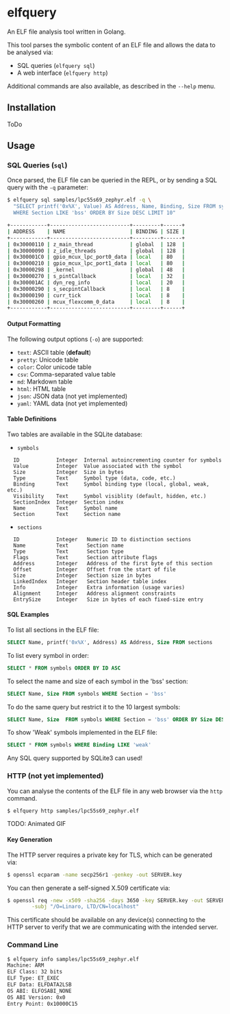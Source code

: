 # elfquery

An ELF file analysis tool written in Golang.

This tool parses the symbolic content of an ELF file and allows the data
to be analysed via:

- SQL queries (`elfquery sql`)
- A web interface (`elfquery http`)

Additional commands are also available, as described in the `--help` menu.

## Installation

ToDo

## Usage

### SQL Queries (`sql`)

Once parsed, the ELF file can be queried in the REPL, or by sending a SQL query
with the `-q` parameter:

```bash
$ elfquery sql samples/lpc55s69_zephyr.elf -q \
  "SELECT printf('0x%X', Value) AS Address, Name, Binding, Size FROM symbols \
  WHERE Section LIKE 'bss' ORDER BY Size DESC LIMIT 10"

+------------+--------------------------+---------+------+
| ADDRESS    | NAME                     | BINDING | SIZE |
+------------+--------------------------+---------+------+
| 0x30000110 | z_main_thread            | global  | 128  |
| 0x30000090 | z_idle_threads           | global  | 128  |
| 0x300001C0 | gpio_mcux_lpc_port0_data | local   | 80   |
| 0x30000210 | gpio_mcux_lpc_port1_data | local   | 80   |
| 0x30000298 | _kernel                  | global  | 48   |
| 0x30000270 | s_pintCallback           | local   | 32   |
| 0x300001AC | dyn_reg_info             | local   | 20   |
| 0x30000290 | s_secpintCallback        | local   | 8    |
| 0x30000190 | curr_tick                | local   | 8    |
| 0x30000260 | mcux_flexcomm_0_data     | local   | 8    |
+------------+--------------------------+---------+------+
```

#### Output Formatting

The following output options (`-o`) are supported:

- `text`: ASCII table (**default**)
- `pretty`: Unicode table
- `color`: Color unicode table
- `csv`: Comma-separated value table
- `md`: Markdown table
- `html`: HTML table
- `json`: JSON data (not yet implemented)
- `yaml`: YAML data (not yet implemented)

#### Table Definitions

Two tables are available in the SQLite database:

- `symbols`
```
  ID            Integer  Internal autoincrementing counter for symbols
  Value         Integer  Value associated with the symbol
  Size          Integer  Size in bytes
  Type          Text     Symbol type (data, code, etc.)
  Binding       Text     Symbol binding type (local, global, weak, etc.)
  Visibility    Text     Symbol visiblity (default, hidden, etc.)
  SectionIndex  Integer  Section index
  Name          Text     Symbol name
  Section       Text     Section name
```

 - `sections`

```
  ID            Integer   Numeric ID to distinction sections
  Name          Text      Section name
  Type          Text      Section type
  Flags         Text      Section attribute flags
  Address       Integer   Address of the first byte of this section
  Offset        Integer   Offset from the start of file
  Size          Integer   Section size in bytes
  LinkedIndex   Integer   Section header table index
  Info          Integer   Extra information (usage varies)
  Alignment     Integer   Address alignment constraints
  EntrySize     Integer   Size in bytes of each fixed-size entry
```

#### SQL Examples

To list all sections in the ELF file:

```SQL
SELECT Name, printf('0x%X', Address) AS Address, Size FROM sections
```

To list every symbol in order:

```SQL
SELECT * FROM symbols ORDER BY ID ASC
```

To select the name and size of each symbol in the 'bss' section:

```SQL
SELECT Name, Size FROM symbols WHERE Section = 'bss'
````

To do the same query but restrict it to the 10 largest symbols:

```SQL
SELECT Name, Size  FROM symbols WHERE Section = 'bss' ORDER BY Size DESC LIMIT 10
````

To show 'Weak' symbols implemented in the ELF file:

```SQL
SELECT * FROM symbols WHERE Binding LIKE 'weak'
```

Any SQL query supported by SQLite3 can used!

### HTTP (not yet implemented)

You can analyse the contents of the ELF file in any web browser via the
`http` command.

```bash
$ elfquery http samples/lpc55s69_zephyr.elf
```

TODO: Animated GIF

#### Key Generation

The HTTP server requires a private key for TLS, which can be generated via:

```bash
$ openssl ecparam -name secp256r1 -genkey -out SERVER.key
```

You can then generate a self-signed X.509 certificate via:

```bash
$ openssl req -new -x509 -sha256 -days 3650 -key SERVER.key -out SERVER.crt \
        -subj "/O=Linaro, LTD/CN=localhost"
```

This certificate should be available on any device(s) connecting to the HTTP
server to verify that we are communicating with the intended server.

### Command Line

```bash
$ elfquery info samples/lpc55s69_zephyr.elf
Machine: ARM
ELF Class: 32 bits
ELF Type: ET_EXEC
ELF Data: ELFDATA2LSB
OS ABI: ELFOSABI_NONE
OS ABI Version: 0x0
Entry Point: 0x10000C15
```
